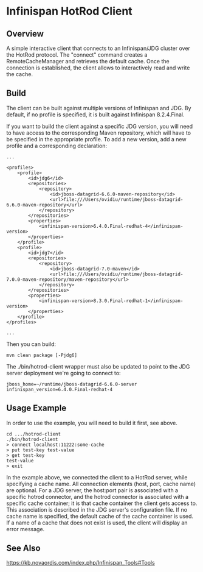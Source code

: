 # Infinispan HotRod Client

## Overview

A simple interactive client that connects to an Infinispan/JDG cluster over the HotRod protocol. The "connect" command
creates a RemoteCacheManager and retrieves the default cache. Once the connection is established, the client allows to 
interactively read and write the cache.

## Build

The client can be built against multiple versions of Infinispan and JDG. By default, if no profile is specified, 
it is built against Infinispan 8.2.4.Final. 

If you want to build the client against a specific JDG version, you will need to have access to the corresponding
Maven repository, which will have to be specified in the appropriate profile. To add a new version, add a new profile
and a corresponding <repository> declaration:

    ...
    
    <profiles>
        <profile>
            <id>jdg6</id>
            <repositories>
                <repository>
                    <id>jboss-datagrid-6.6.0-maven-repository</id>
                    <url>file:///Users/ovidiu/runtime/jboss-datagrid-6.6.0-maven-repository</url>
                </repository>
            </repositories>
            <properties>
                <infinispan-version>6.4.0.Final-redhat-4</infinispan-version>
            </properties>
        </profile>
        <profile>
            <id>jdg7</id>
            <repositories>
                <repository>
                    <id>jboss-datagrid-7.0-maven</id>
                    <url>file:///Users/ovidiu/runtime/jboss-datagrid-7.0.0-maven-repository/maven-repository</url>
                </repository>
            </repositories>
            <properties>
                <infinispan-version>8.3.0.Final-redhat-1</infinispan-version>
            </properties>
        </profile>
    </profiles>
    
    ...
    
Then you can build:
    
    mvn clean package [-Pjdg6]

The ./bin/hotrod-client wrapper must also be updated to point to the JDG server deployment we're going to connect
to:

    jboss_home=~/runtime/jboss-datagrid-6.6.0-server
    infinispan_version=6.4.0.Final-redhat-4

## Usage Example

In order to use the example, you will need to build it first, see above.

    cd .../hotrod-client
    ./bin/hotrod-client
    > connect localhost:11222:some-cache
    > put test-key test-value
    > get test-key
    test-value
    > exit
   
In the example above, we connected the client to a HotRod server, while specifying a cache name. All connection
elements (host, port, cache name) are optional. For a JDG server, the host:port pair is associated with a specific 
hotrod connector, and the hotrod connector is associated with a specific cache container; it is that cache container
the client gets access to. This association is described in the JDG server's configuration file. If no cache name is
specified, the default cache of the cache container is used. If a name of a cache that does not exist is used, the 
client will display an error message.

   
## See Also

https://kb.novaordis.com/index.php/Infinispan_Tools#Tools
 
